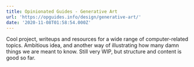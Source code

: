```yaml
---
title: Opinionated Guides - Generative Art
url: 'https://opguides.info/design/generative-art/'
date: '2020-11-08T01:58:54.000Z'
---
```

Cool project, writeups and resources for a wide range of computer-related topics. Ambitious idea, and another way of illustrating how many damn things we are meant to know. Still very WIP, but structure and content is good so far.
